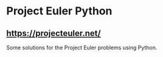 # Project Euler Python
## https://projecteuler.net/
Some solutions for the Project Euler problems using Python.
